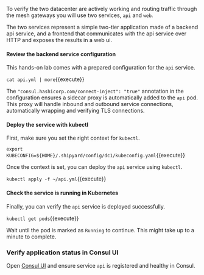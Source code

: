 To verify the two datacenter are actively working and routing traffic through the mesh gateways you will use two services, `api` and `web`.

The two services represent a simple two-tier application made of a backend api service,
and a frontend that communicates with the api service over HTTP and exposes the
results in a web ui.

#### Review the backend service configuration

This hands-on lab comes with a prepared configuration for the `api` service.

`cat api.yml | more`{{execute}}

The `"consul.hashicorp.com/connect-inject": "true"` annotation in the configuration ensures a sidecar proxy is automatically added to the `api` pod. This proxy will handle inbound and outbound service connections, automatically wrapping and verifying TLS connections.

#### Deploy the service with kubectl

First, make sure you set the right context for `kubectl`.

`export KUBECONFIG=${HOME}/.shipyard/config/dc1/kubeconfig.yaml`{{execute}}

Once the context is set, you can deploy the `api` service using `kubectl`.

`kubectl apply -f ~/api.yml`{{execute}}

#### Check the service is running in Kubernetes

Finally, you can verify the `api` service is deployed successfully.

`kubectl get pods`{{execute}}

Wait until the pod is marked as `Running` to continue. This might take up to a minute to complete.

### Verify application status in Consul UI

Open [Consul UI](https://[[HOST_SUBDOMAIN]]-8501-[[KATACODA_HOST]].environments.katacoda.com/ui/dc1/services) and ensure service `api` is registered and healthy in Consul.






